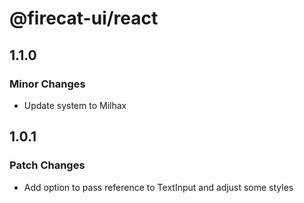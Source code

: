 # @firecat-ui/react

## 1.1.0

### Minor Changes

- Update system to Milhax

## 1.0.1

### Patch Changes

- Add option to pass reference to TextInput and adjust some styles
